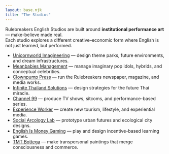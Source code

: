 ```yaml
---
layout: base.njk
title: "The Studios"
---
```


Rulebreakers English Studios are built around **institutional performance art** — make-believe made real.  
Each studio explores a different creative–economic form where English is not just learned, but performed.

- [Unicornworld Imagineering](/studios/unicornworld/) — design theme parks, future environments, and dream infrastructures.  
- [Meanbabies Management](/studios/meanbabies/) — manage imaginary pop idols, hybrids, and conceptual celebrities.  
- [Clownpump Press](/studios/clownpump/) — run the Rulebreakers newspaper, magazine, and media works.  
- [Infinite Thailand Solutions](/studios/infinite-thailand/) — design strategies for the future Thai miracle.  
- [Channel 99](/studios/channel-99/) — produce TV shows, sitcoms, and performance-based series.  
- [Experience Worker](/studios/experience-worker/) — create new tourism, lifestyle, and experiential media.  
- [Social Arcology Lab](/studios/social-arcology-lab/) — prototype urban futures and ecological city designs.  
- [English Is Money Gaming](/studios/english-is-money/) — play and design incentive-based learning games.  
- [TMT Bottega](/studios/tmt-bottega/) — make transpersonal paintings that merge consciousness and commerce.
